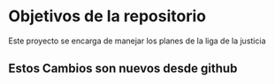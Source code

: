 # Objetivos de la repositorio

Este proyecto se encarga de manejar los planes de la liga de la justicia


## Estos Cambios son nuevos desde github
